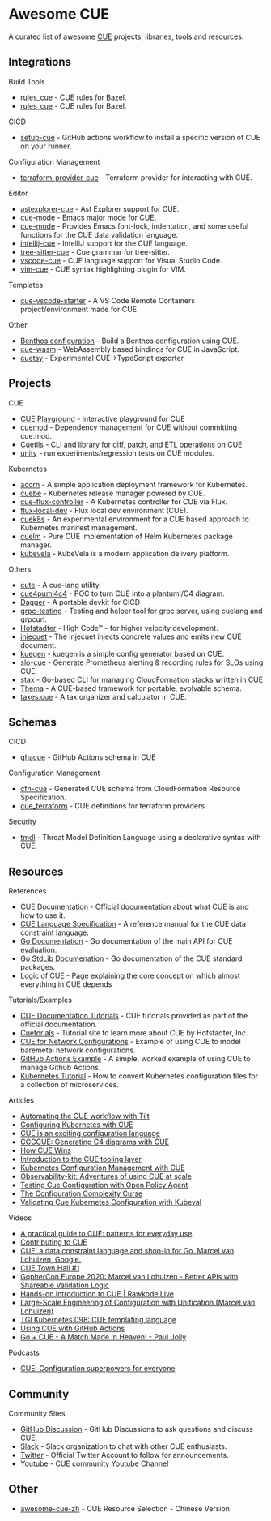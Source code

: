 # Awesome CUE

A curated list of awesome [CUE](https://cuelang.org/) projects, libraries, tools and resources.

## Integrations

Build Tools

* [rules_cue](https://github.com/tnarg/rules_cue) - CUE rules for Bazel.
* [rules_cue](https://github.com/seh/rules_cue) -  CUE rules for Bazel.

CICD

* [setup-cue](https://github.com/cue-lang/setup-cue) - GitHub actions workflow to install a specific version of CUE on your runner.

Configuration Management

* [terraform-provider-cue](https://github.com/xinau/terraform-provider-cue) - Terraform provider for interacting with CUE.

Editor

* [astexplorer-cue](https://github.com/brandonbloom/astexplorer-cue) - Ast Explorer support for CUE.
* [cue-mode](https://github.com/jdbaldry/cue-mode) -  Emacs major mode for CUE.
* [cue-mode](https://github.com/russell/cue-mode) - Provides Emacs font-lock, indentation, and some useful functions for the CUE data validation language.
* [intellij-cue](https://github.com/monogon-dev/intellij-cue) - IntelliJ support for the CUE language.
* [tree-sitter-cue](https://github.com/eonpatapon/tree-sitter-cue) -  Cue grammar for tree-sitter.
* [vscode-cue](https://github.com/cue-sh/vscode-cue) - CUE language support for Visual Studio Code.
* [vim-cue](https://github.com/jjo/vim-cue) - CUE syntax highlighting plugin for VIM.

Templates

* [cue-vscode-starter](https://github.com/golem-ai/cue-vscode-starter) - A VS Code Remote Containers project/environment made for CUE

Other

* [Benthos configuration](https://www.benthos.dev/docs/configuration/using_cue/) - Build a Benthos configuration using CUE.
* [cue-wasm](https://github.com/dclareio/cue-wasm) - WebAssembly based bindings for CUE in JavaScript.
* [cuetsy](https://github.com/grafana/cuetsy/) -  Experimental CUE->TypeScript exporter.

## Projects

CUE

* [CUE Playground](https://cuelang.org/play/#cue@export@cue) - Interactive playground for CUE
* [cuemod](https://github.com/octohelm/cuemod) - Dependency management for CUE without committing cue.mod.
* [Cuetils](https://github.com/hofstadter-io/cuetils) - CLI and library for diff, patch, and ETL operations on CUE
* [unity](https://github.com/cue-lang/unity) - run experiments/regression tests on CUE modules.

Kubernetes

* [acorn](https://github.com/acorn-io/acorn) - A simple application deployment framework for Kubernetes.
* [cuebe](https://github.com/loft-orbital/cuebe) - Kubernetes release manager powered by CUE.
* [cue-flux-controller](https://github.com/phoban01/cue-flux-controller) - A Kubernetes controller for CUE via Flux.
* [flux-local-dev](https://github.com/stefanprodan/flux-local-dev/blob/main/cue) - Flux local dev environment (CUE).
* [cuek8s](https://github.com/slewiskelly/cuek8s) - An experimental environment for a CUE based approach to Kubernetes manifest management. 
* [cuelm](https://github.com/hofstadter-io/cuelm) - Pure CUE implementation of Helm Kubernetes package manager.
* [kubevela](https://github.com/oam-dev/kubevela) - KubeVela is a modern application delivery platform.

Others

* [cute](https://github.com/yujinyan/cute) -  A cue-lang utility.
* [cue4puml4c4](https://github.com/owulveryck/cue4puml4c4) - POC to turn CUE into a plantuml/C4 diagram.
* [Dagger](https://dagger.io/) - A portable devkit for CICD
* [grpc-testing](https://github.com/ryoya-fujimoto/grpc-testing) - Testing and helper tool for grpc server, using cuelang and grpcurl.
* [Hofstadter](https://www.hofstadter.io/) - High Code™ - for higher velocity development.
* [injecuet](https://github.com/aereal/injecuet) - The injecuet injects concrete values and emits new CUE document.
* [kuegen](https://github.com/errordeveloper/kuegen) - kuegen is a simple config generator based on CUE.
* [slo-cue](https://github.com/cbrgm/slo-cue) - Generate Prometheus alerting & recording rules for SLOs using CUE.
* [stax](https://github.com/cue-sh/stax) - Go-based CLI for managing CloudFormation stacks written in CUE
* [Thema](https://github.com/grafana/thema) - A CUE-based framework for portable, evolvable schema.
* [taxes.cue](https://github.com/tmm1/taxes.cue) - A tax organizer and calculator in CUE.

<!-- * [c8s](https://github.com/hofstadter-io/c8s) - Cuelang powered Kubernetes package manager. -->
<!-- * [systool](https://github.com/hdonnay/systool) - A proof of concept for using cue to generate shell scripts. -->

## Schemas

CICD

* [ghacue](https://github.com/hofstadter-io/ghacue) - GitHub Actions schema in CUE

<!-- * [cue-ansible](https://github.com/adieu/cue-ansible) - Write Ansible Playbooks in CUE -->

Configuration Management

* [cfn-cue](https://github.com/cue-sh/cfn-cue) - Generated CUE schema from CloudFormation Resource Specification.
* [cue_terraform](https://github.com/tnarg/cue_terraform) -  CUE definitions for terraform providers.

Security

* [tmdl](https://github.com/abhaybhargav/tmdl) - Threat Model Definition Language using a declarative syntax with CUE.

## Resources

References

* [CUE Documentation](https://cuelang.org/docs/) - Official documentation about what CUE is and how to use it.
* [CUE Language Specification](https://cuelang.org/docs/references/spec/) - A reference manual for the CUE data constraint language.
* [Go Documentation](https://pkg.go.dev/cuelang.org/go/cue) - Go documentation of the main API for CUE evaluation.
* [Go StdLib Documenation](https://pkg.go.dev/cuelang.org/go/pkg) - Go documentation of the CUE standard packages. 
* [Logic of CUE](https://cuelang.org/docs/concepts/logic/) - Page explaining the core concept on which almost everything in CUE depends

Tutorials/Examples

* [CUE Documentation Tutorials](https://cuelang.org/docs/tutorials/) - CUE tutorials provided as part of the official documentation.
* [Cuetorials](https://cuetorials.com/) - Tutorial site to learn more about CUE by Hofstadter, Inc.
* [CUE for Network Configurations](https://github.com/networkop/cue-networking) - Example of using CUE to model baremetal network configurations.
* [GitHub Actions Example](https://github.com/cue-lang/github-actions-example) -  A simple, worked example of using CUE to manage Github Actions.
* [Kubernetes Tutorial](https://github.com/cue-lang/cue/blob/v0.4.1/doc/tutorial/kubernetes/README.md) - How to convert Kubernetes configuration files for a collection of microservices.

<!-- * [cue-examples](https://github.com/hofstadter-io/cue-examples) - Random examples demonstrating cuelang -->
<!-- * [automata](https://github.com/uhthomas/automata) - Monorepo for Starjunk and subsidiaries -->

Articles

* [Automating the CUE workflow with Tilt](https://garethr.dev/2019/04/automating-the-cue-workflow-with-tilt/)
* [Configuring Kubernetes with CUE](https://garethr.dev/2019/04/configuring-kubernetes-with-cue/)
* [CUE is an exciting configuration language](https://bitfieldconsulting.com/golang/cuelang-exciting)
* [CCCCUE: Generating C4 diagrams with CUE](https://blog.owulveryck.info/2022/03/10/ccccue-generating-c4-diagrams-with-cue.html)
* [How CUE Wins](https://blog.cedriccharly.com/post/20210523-how-cue-wins/)
* [Introduction to the CUE tooling layer](https://blog.patapon.info/cue-tool/)
* [Kubernetes Configuration Management with CUE](https://engineering.mercari.com/en/blog/entry/20220127-kubernetes-configuration-management-with-cue/)
* [Observability-kit: Adventures of using CUE at scale](https://engineering.mercari.com/en/blog/entry/20220122-adventures-of-using-cue-at-scale/)
* [Testing Cue Configuration with Open Policy Agent](https://garethr.dev/2019/04/testing-cue-configuration-with-open-policy-agent/)
* [The Configuration Complexity Curse](https://blog.cedriccharly.com/post/20191109-the-configuration-complexity-curse/)
* [Validating Cue Kubernetes Configuration with Kubeval](https://garethr.dev/2019/04/validating-cue-kubernetes-configuration-with-kubeval/)


Videos

* [A practical guide to CUE: patterns for everyday use](https://fosdem.org/2022/schedule/event/cue_pratical_guide/)
* [Contributing to CUE](https://www.youtube.com/watch?v=_vxoYVYbwf8)
* [CUE: a data constraint language and shoo-in for Go. Marcel van Lohuizen, Google.](https://www.youtube.com/watch?v=b3fhA12KS48)
* [CUE Town Hall #1](https://www.youtube.com/watch?v=Qp1F4AoSmxc)
* [GopherCon Europe 2020: Marcel van Lohuizen - Better APIs with Shareable Validation Logic](https://www.youtube.com/watch?v=IRNluM2B4p8)
* [Hands-on Introduction to CUE | Rawkode Live](https://www.youtube.com/watch?v=fR_yApIf6jU)
* [Large-Scale Engineering of Configuration with Unification (Marcel van Lohuizen)](https://www.youtube.com/watch?v=jSRXobu1jHk)
* [TGI Kubernetes 098: CUE templating language](https://www.youtube.com/watch?v=pyfU_ne-kOc)
* [Using CUE with GitHub Actions](https://www.youtube.com/watch?v=Ey3ca0K2h2U)
* [Go + CUE - A Match Made In Heaven! - Paul Jolly](https://www.youtube.com/watch?v=X1qpZBuNlgU)

Podcasts

* [CUE: Configuration superpowers for everyone](https://changelog.com/gotime/163)

<!-- * [Scuemata: A Framework for Evolvable, Composable Data Schema (Sam Boyer)](https://www.youtube.com/watch?v=PpoS_ThntEM) -->

## Community

Community Sites

* [GitHub Discussion](github.com/cue-lang/cue/discussions) - GitHub Discussions to ask questions and discuss CUE.
* [Slack](https://cuelang.slack.com) - Slack organization to chat with other CUE enthusiasts.
* [Twitter](https://twitter.com/cue_lang) - Official Twitter Account to follow for announcements.
* [Youtube](https://www.youtube.com/channel/UCZ0I6tZzFxN15H2SaclJA9A) - CUE community Youtube Channel

## Other

* [awesome-cue-zh](https://github.com/chai2010/awesome-cue-zh) - CUE Resource Selection - Chinese Version
